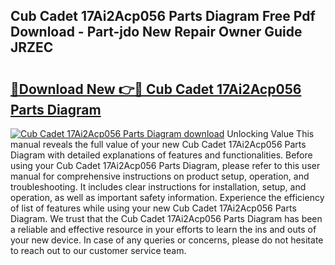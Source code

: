 ## Cub Cadet 17Ai2Acp056 Parts Diagram Free Pdf Download - Part-jdo New Repair Owner Guide JRZEC

# <h2><a href="http://dfqj02.blite.top/?on=Cub+Cadet+17Ai2Acp056+Parts+Diagram">🔗Download New 👉🔴 Cub Cadet 17Ai2Acp056 Parts Diagram</a></h2>

[![Cub Cadet 17Ai2Acp056 Parts Diagram download](https://i.imgur.com/lujVjoI.png)](http://dfqj02.blite.top/?on=Cub+Cadet+17Ai2Acp056+Parts+Diagram)
Unlocking Value This manual reveals the full value of your new Cub Cadet 17Ai2Acp056 Parts Diagram with detailed explanations of features and functionalities. Before using your Cub Cadet 17Ai2Acp056 Parts Diagram, please refer to this user manual for comprehensive instructions on product setup, operation, and troubleshooting. It includes clear instructions for installation, setup, and operation, as well as important safety information. Experience the efficiency of list of features while using your new Cub Cadet 17Ai2Acp056 Parts Diagram. We trust that the Cub Cadet 17Ai2Acp056 Parts Diagram has been a reliable and effective resource in your efforts to learn the ins and outs of your new device. In case of any queries or concerns, please do not hesitate to reach out to our customer service team.
